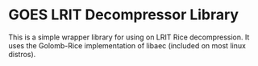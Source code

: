 GOES LRIT Decompressor Library
=========================================

This is a simple wrapper library for using on LRIT Rice decompression. It uses the Golomb-Rice implementation of libaec (included on most linux distros).